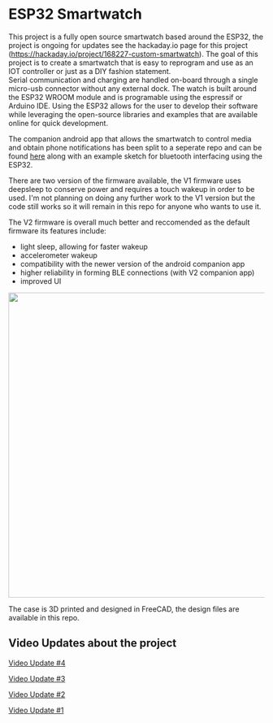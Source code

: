 # ESP32 Smartwatch
This project is a fully open source smartwatch based around the ESP32, the project is ongoing for updates see the hackaday.io page for this project (https://hackaday.io/project/168227-custom-smartwatch).
The goal of this project is to create a smartwatch that is easy to reprogram and use as an IOT controller or just as a DIY fashion statement.  
Serial communication and charging are handled on-board through a single micro-usb connector without any external dock. 
The watch is built around the ESP32 WROOM module and is programable using the espressif or Arduino IDE. 
Using the ESP32 allows for the user to develop their software while leveraging the open-source libraries and examples that are available online for quick development.

The companion android app that allows the smartwatch to control media and obtain phone notifications has been split to a seperate repo and can be found [here](https://github.com/Bellafaire/Android-Companion-App-For-BLE-Devices) along with an example sketch for bluetooth interfacing using the ESP32. 

There are two version of the firmware available, the V1 firmware uses deepsleep to conserve power and requires a touch wakeup in order to be used. 
I'm not planning on doing any further work to the V1 version but the code still works so it will remain in this repo for anyone who wants to use it. 

The V2 firmware is overall much better and reccomended as the default firmware its features include: 
- light sleep, allowing for faster wakeup
- accelerometer wakeup 
- compatibility with the newer version of the android companion app 
- higher reliability in forming BLE connections (with V2 companion app)
- improved UI 

<img src="https://github.com/Bellafaire/ESP32-Smart-Watch/blob/master/Pictures%20and%20Videos/IMG_20200818_204732.jpg?raw=true" height="600px"/>

The case is 3D printed and designed in FreeCAD, the design files are available in this repo. 

## Video Updates about the project

[Video Update #4](https://www.youtube.com/watch?v=E8-lO0pQunM)

[Video Update #3](https://www.youtube.com/watch?v=vvuce4NQqrk)

[Video Update #2](https://www.youtube.com/watch?v=UNLAq5FuJq4)

[Video Update #1](https://www.youtube.com/watch?v=IoVqdB_q3pE)


